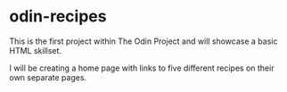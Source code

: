 # odin-recipes

This is the first project within The Odin Project and will showcase a basic HTML skillset.

I will be creating a home page with links to five different recipes on their own separate pages.

